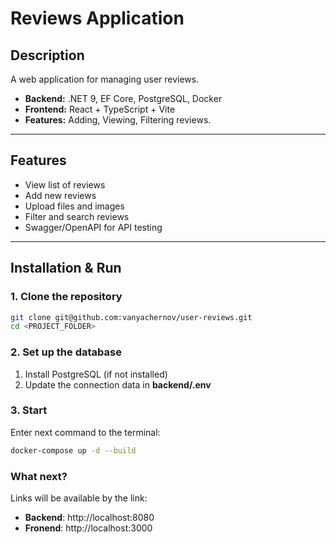 # Reviews Application

## Description
A web application for managing user reviews.  
- **Backend:** .NET 9, EF Core, PostgreSQL, Docker  
- **Frontend:** React + TypeScript + Vite  
- **Features:** Adding, Viewing, Filtering reviews.

---

## Features
- View list of reviews
- Add new reviews
- Upload files and images
- Filter and search reviews
- Swagger/OpenAPI for API testing

---

## Installation & Run

### 1. Clone the repository
```bash
git clone git@github.com:vanyachernov/user-reviews.git
cd <PROJECT_FOLDER>
```

### 2. Set up the database

1. Install PostgreSQL (if not installed)
2. Update the connection data in **backend/.env**

### 3. Start

Enter next command to the terminal:


```bash
docker-compose up -d --build
```

### What next?

Links will be available by the link:

- **Backend**: http://localhost:8080
- **Fronend**: http://localhost:3000
